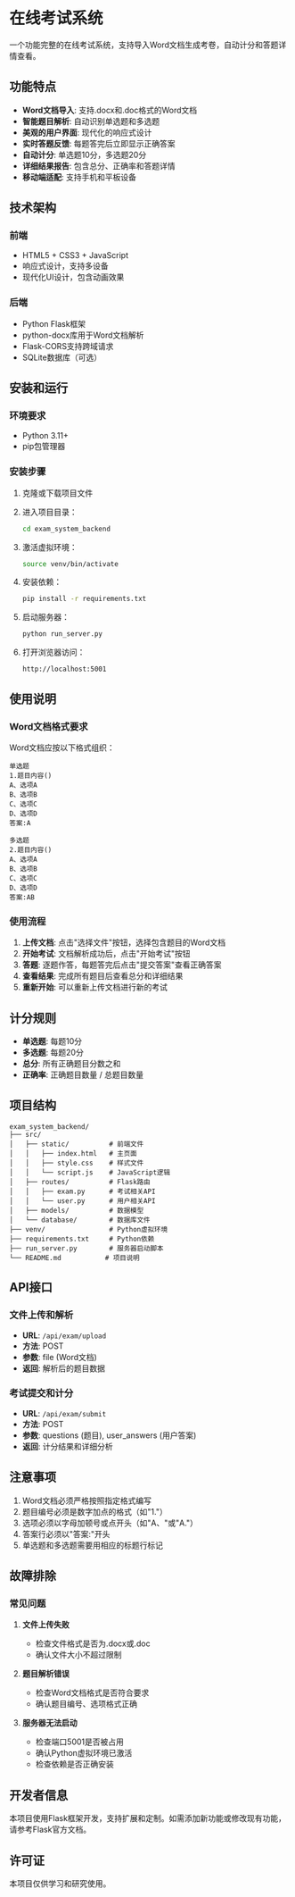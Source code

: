 # 在线考试系统

一个功能完整的在线考试系统，支持导入Word文档生成考卷，自动计分和答题详情查看。

## 功能特点

- **Word文档导入**: 支持.docx和.doc格式的Word文档
- **智能题目解析**: 自动识别单选题和多选题
- **美观的用户界面**: 现代化的响应式设计
- **实时答题反馈**: 每题答完后立即显示正确答案
- **自动计分**: 单选题10分，多选题20分
- **详细结果报告**: 包含总分、正确率和答题详情
- **移动端适配**: 支持手机和平板设备

## 技术架构

### 前端
- HTML5 + CSS3 + JavaScript
- 响应式设计，支持多设备
- 现代化UI设计，包含动画效果

### 后端
- Python Flask框架
- python-docx库用于Word文档解析
- Flask-CORS支持跨域请求
- SQLite数据库（可选）

## 安装和运行

### 环境要求
- Python 3.11+
- pip包管理器

### 安装步骤

1. 克隆或下载项目文件
2. 进入项目目录：
   ```bash
   cd exam_system_backend
   ```

3. 激活虚拟环境：
   ```bash
   source venv/bin/activate
   ```

4. 安装依赖：
   ```bash
   pip install -r requirements.txt
   ```

5. 启动服务器：
   ```bash
   python run_server.py
   ```

6. 打开浏览器访问：
   ```
   http://localhost:5001
   ```

## 使用说明

### Word文档格式要求

Word文档应按以下格式组织：

```
单选题
1.题目内容()
A、选项A
B、选项B  
C、选项C
D、选项D
答案:A

多选题
2.题目内容()
A、选项A
B、选项B
C、选项C  
D、选项D
答案:AB
```

### 使用流程

1. **上传文档**: 点击"选择文件"按钮，选择包含题目的Word文档
2. **开始考试**: 文档解析成功后，点击"开始考试"按钮
3. **答题**: 逐题作答，每题答完后点击"提交答案"查看正确答案
4. **查看结果**: 完成所有题目后查看总分和详细结果
5. **重新开始**: 可以重新上传文档进行新的考试

## 计分规则

- **单选题**: 每题10分
- **多选题**: 每题20分
- **总分**: 所有正确题目分数之和
- **正确率**: 正确题目数量 / 总题目数量

## 项目结构

```
exam_system_backend/
├── src/
│   ├── static/          # 前端文件
│   │   ├── index.html   # 主页面
│   │   ├── style.css    # 样式文件
│   │   └── script.js    # JavaScript逻辑
│   ├── routes/          # Flask路由
│   │   ├── exam.py      # 考试相关API
│   │   └── user.py      # 用户相关API
│   ├── models/          # 数据模型
│   └── database/        # 数据库文件
├── venv/                # Python虚拟环境
├── requirements.txt     # Python依赖
├── run_server.py        # 服务器启动脚本
└── README.md           # 项目说明
```

## API接口

### 文件上传和解析
- **URL**: `/api/exam/upload`
- **方法**: POST
- **参数**: file (Word文档)
- **返回**: 解析后的题目数据

### 考试提交和计分
- **URL**: `/api/exam/submit`
- **方法**: POST
- **参数**: questions (题目), user_answers (用户答案)
- **返回**: 计分结果和详细分析

## 注意事项

1. Word文档必须严格按照指定格式编写
2. 题目编号必须是数字加点的格式（如"1."）
3. 选项必须以字母加顿号或点开头（如"A、"或"A."）
4. 答案行必须以"答案:"开头
5. 单选题和多选题需要用相应的标题行标记

## 故障排除

### 常见问题

1. **文件上传失败**
   - 检查文件格式是否为.docx或.doc
   - 确认文件大小不超过限制

2. **题目解析错误**
   - 检查Word文档格式是否符合要求
   - 确认题目编号、选项格式正确

3. **服务器无法启动**
   - 检查端口5001是否被占用
   - 确认Python虚拟环境已激活
   - 检查依赖是否正确安装

## 开发者信息

本项目使用Flask框架开发，支持扩展和定制。如需添加新功能或修改现有功能，请参考Flask官方文档。

## 许可证

本项目仅供学习和研究使用。

